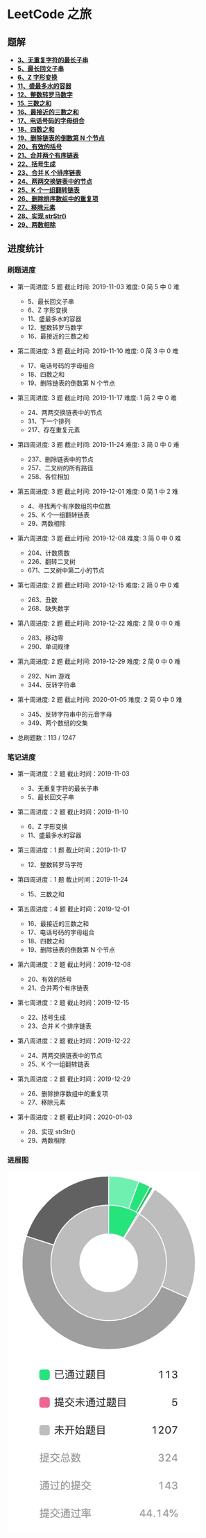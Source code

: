 # LeetCode 之旅

## 题解

- [**3、无重复字符的最长子串**](https://github.com/hubvue/algorithms/issues/32)
- [**5、最长回文子串**](https://github.com/hubvue/algorithms/issues/33)
- [**6、Z 字形变换**](https://github.com/hubvue/algorithms/issues/34)
- [**11、盛最多水的容器**](https://github.com/hubvue/algorithms/issues/35)
- [**12、整数转罗马数字**](https://github.com/hubvue/algorithms/issues/36)
- [**15. 三数之和**](https://github.com/hubvue/algorithms/issues/37)
- [**16、最接近的三数之和**](https://github.com/hubvue/algorithms/issues/38)
- [**17、电话号码的字母组合**](https://github.com/hubvue/algorithms/issues/39)
- [**18、四数之和**](https://github.com/hubvue/algorithms/issues/40)
- [**19、删除链表的倒数第 N 个节点**](https://github.com/hubvue/algorithms/issues/41)
- [**20、有效的括号**](https://github.com/hubvue/algorithms/issues/42)
- [**21、合并两个有序链表**](https://github.com/hubvue/algorithms/issues/43)
- [**22、括号生成**](https://github.com/hubvue/algorithms/issues/44)
- [**23、合并 K 个排序链表**](https://github.com/hubvue/algorithms/issues/45)
- [**24、两两交换链表中的节点**](https://github.com/hubvue/algorithms/issues/46)
- [**25、K 个一组翻转链表**](https://github.com/hubvue/algorithms/issues/47)
- [**26、删除排序数组中的重复项**](https://github.com/hubvue/algorithms/issues/48)
- [**27、移除元素**](https://github.com/hubvue/algorithms/issues/49)
- [**28、实现 strStr()**](https://github.com/hubvue/algorithms/issues/50)
- [**29、两数相除**](https://github.com/hubvue/algorithms/issues/51)

## 进度统计

### 刷题进度

- 第一周进度: 5 题 截止时间: 2019-11-03 难度: 0 简 5 中 0 难

  - 5、最长回文子串
  - 6、Z 字形变换
  - 11、盛最多水的容器
  - 12、整数转罗马数字
  - 16、最接近的三数之和

- 第二周进度: 3 题 截止时间: 2019-11-10 难度: 0 简 3 中 0 难

  - 17、电话号码的字母组合
  - 18、四数之和
  - 19、删除链表的倒数第 N 个节点

- 第三周进度: 3 题 截止时间: 2019-11-17 难度: 1 简 2 中 0 难

  - 24、两两交换链表中的节点
  - 31、下一个排列
  - 217、存在重复元素

- 第四周进度: 3 题 截止时间: 2019-11-24 难度: 3 简 0 中 0 难

  - 237、删除链表中的节点
  - 257、二叉树的所有路径
  - 258、各位相加

* 第五周进度: 3 题 截止时间: 2019-12-01 难度: 0 简 1 中 2 难

  - 4、寻找两个有序数组的中位数
  - 25、K 个一组翻转链表
  - 29、两数相除

- 第六周进度: 3 题 截止时间: 2019-12-08 难度: 3 简 0 中 0 难

  - 204、计数质数
  - 226、翻转二叉树
  - 671、二叉树中第二小的节点

- 第七周进度: 2 题 截止时间: 2019-12-15 难度: 2 简 0 中 0 难

  - 263、丑数
  - 268、缺失数字

* 第八周进度: 2 题 截止时间: 2019-12-22 难度: 2 简 0 中 0 难

  - 283、移动零
  - 290、单词规律

* 第九周进度: 2 题 截止时间: 2019-12-29 难度: 2 简 0 中 0 难

  - 292、Nim 游戏
  - 344、反转字符串

* 第十周进度: 2 题 截止时间: 2020-01-05 难度: 2 简 0 中 0 难

  - 345、反转字符串中的元音字母
  - 349、两个数组的交集

- 总刷题数：113 / 1247

### 笔记进度

- 第一周进度：2 题 截止时间：2019-11-03

  - 3、无重复字符的最长子串
  - 5、最长回文子串

- 第二周进度：2 题 截止时间：2019-11-10

  - 6、Z 字形变换
  - 11、盛最多水的容器

- 第三周进度：1 题 截止时间：2019-11-17

  - 12、整数转罗马字符

- 第四周进度：1 题 截止时间：2019-11-24

  - 15、三数之和

- 第五周进度：4 题 截止时间：2019-12-01

  - 16、最接近的三数之和
  - 17、电话号码的字母组合
  - 18、四数之和
  - 19、删除链表的倒数第 N 个节点

- 第六周进度：2 题 截止时间：2019-12-08

  - 20、有效的括号
  - 21、合并两个有序链表

- 第七周进度：2 题 截止时间：2019-12-15

  - 22、括号生成
  - 23、合并 K 个排序链表

- 第八周进度：2 题 截止时间：2019-12-22

  - 24、两两交换链表中的节点
  - 25、K 个一组翻转链表

- 第九周进度：2 题 截止时间：2019-12-29

  - 26、删除排序数组中的重复项
  - 27、移除元素

- 第十周进度：2 题 截止时间：2020-01-03

  - 28、实现 strStr()
  - 29、两数相除

### 进展图

![](./2020-01-03.jpg)
